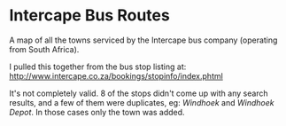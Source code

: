 Intercape Bus Routes
====================

A map of all the towns serviced by the Intercape bus company (operating from South Africa).

I pulled this together from the bus stop listing at: http://www.intercape.co.za/bookings/stopinfo/index.phtml

It's not completely valid. 8 of the stops didn't come up with any search results, and a few of them were duplicates, eg: *Windhoek* and *Windhoek Depot*. In those cases only the town was added.
